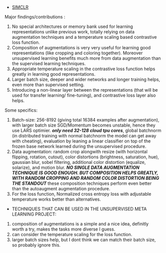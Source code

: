 * [SIMCLR](https://github.com/manas1iitr/PapersSummary/blob/master/simclr.pdf)

Major findings/contributions : 
1. No special architectures or memory bank used for learning representations unlike previous work, totally relying on data augmentation techniques and a temperature scaling based contrastive loss function.
2. Composition of augmentations is very very useful for learning good representations (like cropping and coloring together). Moreover unsupervised learning benefits much more from data augmentation than the supervised learning techniques.
3. Appropriate temperature scaling in the contrastive loss function helps greatly in learning good representations.
4. Larger batch size, deeper and wider networks and longer training helps, even more than supervised setting.
5. Introducing a non-linear layer between the representations (that will be used for transfer learning/ fine-tuning), and contrastive loss layer also helps.
                 
Some specifics:
1. Batch-size: 256-8192 (giving total 16384 examples after augmentation), with larger batch size SGD/Momentum becomes unstable, hence they use LARS optimier. ***only need 32-128 cloud tpu cores***, global batchnorm (in distributed training with normal batchnorm the model can get away with cheating), evaluation by leaning a linear classifier on top of the frozen base network learned during the unsupervised procedure.
2. Data augmentation: random crop alongwith resize (with horizontal flipping, rotation, cutout), color distortions (brightness, saturation, hue), gaussian blur, sobel filtering, additional color distortion (equalize, solarize), and motion blur. ***NO SINGLE DATA AUGMENTATION TECHNIQUE IS GOOD ENOUGH. BUT COMPOSITION HELPS GREATLY, WITH RANDOM CROPPING AND RANDOM COLOR DISTORTION BEING THE STANDOUT*** these composition techniques perform even better than the autoaugment augmentation procedure.
3. For the loss function, Normalized cross entropy loss with adjustable temperature works better than alternatives.


* TECHNIQUES THAT CAN BE USED IN THE UNSUPERVISED META LEARNING PROJECT:
1. composition of augmentations is a simple and a nice idea, definitly worth a try, makes the tasks more diverse I guess.
2. can consider the temperature scaling for the loss function.
3. larger batch sizes help, but I dont think we can match their batch size, so probably ignore this.